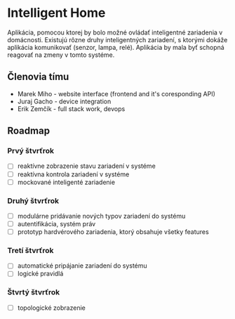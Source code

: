 # Intelligent Home

Aplikácia, pomocou ktorej by bolo možné ovládať inteligentné zariadenia v domácnosti. Existujú rôzne druhy inteligentných zariadení, s ktorými dokáže aplikácia komunikovať (senzor, lampa, relé). Aplikácia by mala byť schopná reagovať na zmeny v tomto systéme. 

## Členovia tímu

- Marek Miho - website interface (frontend and it's coresponding API)
- Juraj Gacho - device integration
- Erik Zemčík - full stack work, devops

## Roadmap

### Prvý štvrťrok
- [ ] reaktívne zobrazenie stavu zariadení v systéme
- [ ] reaktívna kontrola zariadení v systéme
- [ ] mockované inteligenté zariadenie

### Druhý štvrťrok
- [ ] modulárne pridávanie nových typov zariadení do systému
- [ ] autentifikácia, systém práv
- [ ] prototyp hardvérového zariadenia, ktorý obsahuje všetky features

### Tretí štvrťrok
- [ ] automatické pripájanie zariadení do systému
- [ ] logické pravidlá

### Štvrtý štvrťrok
- [ ] topologické zobrazenie
